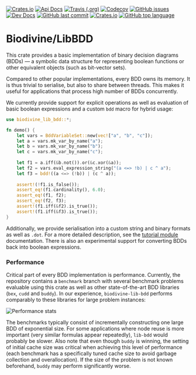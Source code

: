 [![Crates.io](https://img.shields.io/crates/v/biodivine-lib-bdd?style=flat-square)](https://crates.io/crates/biodivine-lib-bdd)
[![Api Docs](https://img.shields.io/badge/docs-api-yellowgreen?style=flat-square)](https://docs.rs/biodivine-lib-bdd/0.1.0/)
[![Travis (.org)](https://img.shields.io/travis/sybila/biodivine-lib-bdd?style=flat-square)](https://travis-ci.org/sybila/biodivine-lib-bdd)
[![Codecov](https://img.shields.io/codecov/c/github/sybila/biodivine-lib-bdd?style=flat-square)](https://codecov.io/gh/sybila/biodivine-lib-bdd)
[![GitHub issues](https://img.shields.io/github/issues/sybila/biodivine-lib-bdd?style=flat-square)](https://github.com/sybila/biodivine-lib-bdd/issues)
[![Dev Docs](https://img.shields.io/badge/docs-dev-orange?style=flat-square)](https://biodivine.fi.muni.cz/docs/biodivine-lib-bdd/v0.1.0/)
[![GitHub last commit](https://img.shields.io/github/last-commit/sybila/biodivine-lib-bdd?style=flat-square)](https://github.com/sybila/biodivine-lib-bdd/commits/master)
[![Crates.io](https://img.shields.io/crates/l/biodivine-lib-bdd?style=flat-square)](https://github.com/sybila/biodivine-lib-bdd/blob/master/LICENSE)
[![GitHub top language](https://img.shields.io/github/languages/top/sybila/biodivine-lib-bdd?style=flat-square)](https://github.com/sybila/biodivine-lib-bdd)

# Biodivine/LibBDD

This crate provides a basic implementation of binary decision diagrams (BDDs) — a symbolic data
structure for representing boolean functions or other equivalent objects (such as bit-vector
sets).

Compared to other popular implementations, every BDD owns its memory. It is thus trivial to
serialise, but also to share between threads. This makes it useful for applications that
process high number of BDDs concurrently.

We currently provide support for explicit operations as well as evaluation of basic boolean
expressions and a custom `bdd` macro for hybrid usage:

```rust
use biodivine_lib_bdd::*;

fn demo() {
    let vars = BddVariableSet::new(vec!["a", "b", "c"]);
    let a = vars.mk_var_by_name("a");
    let b = vars.mk_var_by_name("b");
    let c = vars.mk_var_by_name("c");
    
    let f1 = a.iff(&b.not()).or(&c.xor(&a));
    let f2 = vars.eval_expression_string("(a <=> !b) | c ^ a");
    let f3 = bdd!((a <=> (!b)) | (c ^ a));
    
    assert!(!f1.is_false());
    assert_eq!(f1.cardinality(), 6.0);
    assert_eq!(f1, f2);
    assert_eq!(f2, f3);
    assert!(f1.iff(&f2).is_true());
    assert!(f1.iff(&f3).is_true());
}
```

Additionally, we provide serialisation into a custom string and binary formats as well as `.dot`.
For a more detailed description, see the [tutorial module](https://docs.rs/biodivine-lib-bdd/0.1.0/biodivine_lib_bdd/tutorial/index.html) documentation.
There is also an experimental support for converting BDDs back into boolean expressions.

### Performance

Critical part of every BDD implementation is performance. Currently, the repository contains a 
`benchmark` branch with several benchmark problems evaluable using this crate as well as other 
state-of-the-art BDD libraries (`bex`, `cudd` and `buddy`). In our experience, 
`biodivine-lib-bdd` performs comparably to these libraries for large problem instances:

![Performance stats](https://docs.google.com/spreadsheets/d/e/2PACX-1vThU2ahv1f3PcLVheM09iFUYUemCa9uzd8-r9erc610n7YP-soTfclYnpooyXVPCDGEhLvTzW0c11wG/pubchart?oid=933758842&format=image)

The benchmarks typically consist of incrementally constructing one large BDD of exponential size.
For some applications where node reuse is more important (very similar formulas appear
repeatedly), `lib-bdd` would probably be slower. Also note that even though `buddy` is winning,
the setting of initial cache size was critical when achieving this level of performance
(each benchmark has a specifically tuned cache size to avoid garbage collection and overallocation). 
If the size of the problem is not known beforehand, `buddy` may perform significantly worse.
